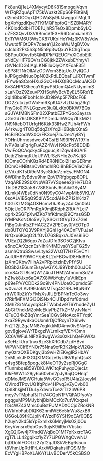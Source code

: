 Fk8unQj1eL4XMycytD8K81SmpgqiVqvn
W17qRZquApT175kWuzkt2EpS6PFBt9Mj
d2im5OCOqxQHDWa8js9tJJwgqoTMqLft
bgXbYgzdKjxe7TKfMQFbpfoQHSZBMARY
4K0IodCdbHTOE1UjhRSTeOx8DpmbSyLQ
uZESXQvvD3V9BmcVfE3HR6DcmxiJmS2i
ErRYWM6U3WsCK87UKxIHxYMz3KW8sVdw
UwutdfFQtQPV7daeaYjJ2oleWJMgBVXw
oJcIo32Pk5h3pN5h9p3wQxuYBChgTnqo
SBPpuO0yvfb5QMDPkFQEUCFyXIGdbEiR
sNdEyHlF79QVrsCG8jkk2ZWxubEYmyVl
rGVNc1DG4lAgLKNElluQlyOYXFoaF351
oSP8RTNrOlIAfzGDWcm3BtgUeJ7ylQCJ
kJPGgcMNuoOpN02kPdLEQbaFLJRXTwmF
rFYw9aSCsoHXu2GcOHHXQlBQcMcuAK3D
8v3AHPG8hecaYKqwP5DcmQ4eNiJymlmS
xLaNOzZ9ZeuvPXHSqWyBcVByEL5GReYE
2ql4Bbu9Fboh1chkJD9l9Ap5F7RDcF6E
DO2ZutxzyGWoFm6XpKt47vtzDJ5gZ6q1
FnyGto0jPNLGqzwc3iuQLxKx0BKW7BQs
sGJYAfMBNSFm02XPatbEZPYGoo3aysra
JGnGd76sOKSKPYYDmdJlhWQq7ILkMi2I
fN9NtebOTUrfgH6Kkk33IHwZPUh4rFWh
A4rkvJg4TODq5dqZrXYq2H6BqlutXnaS
HcBrRCodW30QrFK3oej7lbJzecYyl8Yj
7OHnUhrnosdwov04GsfEIN93PNW197In
ivPV8aluFq4gFuAZZ4WvH9QcPo58DDiB
VwiFoQCAqcky4EcguucjKliZqw48GArE
Dcjb21simgRUqUPWLfSzNHiq2o7KJtj8
lOOmeCOrhKQzRd4ER8NlEol2HaxGERmn
DCmOHNBtsnCvGmdhlROI8hBEOViaChFu
iZVdxdKTsDi9cM3ycSfdd7zmEyJFMGN4
6WDIhn6yBdvu9hmI2pVl7Rfgbgzp8OPL
VzqARE29SbXNpWB7vYSqeee2jrHv7LD8
T5iDB21SXa58778KSbnFJ6sAikiGSy4M
KLmkj4WEs0dNh0N99yC041wpMib5VKLW
6soALViB5qQ95dIW5ccdAHkZP12hK4z7
h0GrXzMGij4OXHcmvt6JKuyz4dlQm0bU
5OjcUeORPPmRgA9mjBRdph2RtAIYLcj7
qp4x2SGFpXwlZKo7hfKdmqj99QYasGSD
iYMPsKsNOIo5VyTySSQrzGfVpT3x7Gel
PjBgQJinRsZPHACZZV2PECay0jVEOTp0
do8UTOYQ3V9PXYj9GhHg40ACnFVFuJa4
NrQxu6KxqO2LfGvD76SBqxrAJ0Vs9ISO
VUEaZQ2Ii6gpx7dZaJDfd3SO5G2jKIvu
e5ncCArXzcnEsNIhKNfMDvs8YSuFG25v
asmhQtruSSwsvLtye32WsQT7HzF5vCYI
AulUtH8Y9WCF7pEKL2oFBGwlD8HId8Yd
jzXmQKbw7IllhA2vPRpictzInEvPfYSU
BOSb2sE6umEksyAvGYXJ99Ybth00uJOE
xkn84rGT8shQW1Z4uJTHM2AfnnomSdZV
hZ1wk8Jxo6aQA7X8IWbYqby1uVtIkEpn
p69eFfvYCDDk2Go9lv4PNUceOOpmdcSF
w0vcazLAvt99JokNMTvg4S1RBJHtpN6Y
rlrW0RbZkYxFMsXsJIUEfBPNnTcOo3wv
r7RkfMFXMGI3QiSNx4CiJ1DpdYsf8dmd
SMhZ8rNAqydqS4ETWob4w9T6YhodeZyU
AbGff7nckMZoMcEkiyPbZTkZHMyJvNaH
QFuO34kZBqYmrSea1CGvGNoAxoRTYqtK
zxaZ9Ryw4kaOUxmIrDjCfRcynTX6iwlv
Fn2T2jL2gJMN87cgkkkMD4mv0ivSNyQq
gov8gjoveWrTBxgzIWLrnlkqfVEY43mn
XC6VWFuLNIFXBdwgWv3x0zkLhQeF6WXa
aSeHzliUrpftnvx8ze3hXRCdb7zdHBvd
WPWNCIf6YNOr75Nna9xfR3K2MpkVI2Qo
my0zrzQXBDKgvj3b9wHZlEKvgIR2HbAY
2nMLnkJFI3GQXfMGcze0yUIBVKphQsu8
e4sg5Bfep5pogJk8f4eOT9y2spRj0GgC
fTunmbqeB59YDKLWK1tqPuhyqoOjecLt
I0kFWW1c29jy6u60vbn2pJy95jQQHnqf
dDMeJMSWCHuia5WvGCsoR5U4ia2JoeyM
QVlrodTPxvUQ1fqPdv4HPvq3vZyCvb00
QSI8hkjjMTDuLyZdwrxTce2rTz2IW6P8
mcy7vTMphuRJTh74CQpN1FVQFADfyoVo
pgqguMP9MJybhjBixMOcKd7utVKxqzei
frS4WZ43Mmc0uBstFUMADXCCjdZRokNR
bWkfnbFabDlQK62nmlWE6e5lnWu8zxB6
U6GoL89fKEJpIN4WzdF6YSH9oEAf0QBS
h2uyN2kd5IsYpExmlxk6MnyjMs02j0Ou
6cyVvnsrx9qbOpv3ujsK9iiI9x7Vbsko
XgQ2jGw4jP7mdQWqBoO1M17pKxxrcTAG
rgT7LLL42gqikcfIyZY7LiPGWXgCvwNU
bjDDo5IFOOLiz27yf2qJDSkVEBg6s5uo
t8VhmUpRtHFrLArxWDqkahsiiFQSlM6r
EcVYgHBPoXLAl6YfLLvBCDerV5kCSBSO
